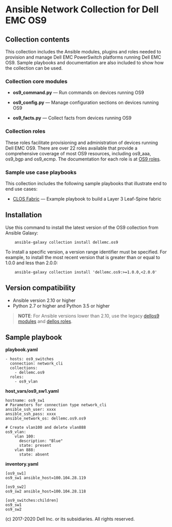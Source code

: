 # Ansible Network Collection for Dell EMC OS9

## Collection contents

This collection includes the Ansible modules, plugins and roles needed to provision and manage Dell EMC PowerSwitch platforms running Dell EMC OS9. Sample playbooks and documentation are also included to show how the collection can be used.

### Collection core modules

- **os9_command.py** — Run commands on devices running OS9

- **os9_config.py** — Manage configuration sections on devices running OS9
  
- **os9_facts.py** — Collect facts from devices running OS9

### Collection roles

These roles facilitate provisioning and administration of devices running Dell EMC OS9. There are over 22 roles available that provide a comprehensive coverage of most OS9 resources, including os9_aaa, os9_bgp and os9_ecmp. The documentation for each role is at [OS9 roles](https://github.com/ansible-collections/dellemc.os9/blob/master/docs/roles.rst).

### Sample use case playbooks

This collection includes the following sample playbooks that illustrate end to end use cases:

- [CLOS Fabric](https://github.com/ansible-collections/dellemc.os9/blob/master/playbooks/clos_fabric_ebgp/README.md) — Example playbook to build a Layer 3 Leaf-Spine fabric

## Installation

Use this command to install the latest version of the OS9 collection from Ansible Galaxy:

```
    ansible-galaxy collection install dellemc.os9

```

To install a specific version, a version range identifier must be specified. For example, to install the most recent version that is greater than or equal to 1.0.0 and less than 2.0.0:

```
    ansible-galaxy collection install 'dellemc.os9:>=1.0.0,<2.0.0'

```

## Version compatibility

* Ansible version 2.10 or higher
* Python 2.7 or higher and Python 3.5 or higher

> **NOTE**: For Ansible versions lower than 2.10, use the legacy [dellos9 modules](https://ansible-dellos-docs.readthedocs.io/en/latest/modules.html#os9-modules) and [dellos roles](https://ansible-dellos-docs.readthedocs.io/en/latest/roles.html).
       

## Sample playbook

**playbook.yaml**

```
- hosts: os9_switches
  connection: network_cli
  collections:
    - dellemc.os9
  roles:
    - os9_vlan
```

**host_vars/os9_sw1.yaml**

```
hostname: os9_sw1
# Parameters for connection type network_cli
ansible_ssh_user: xxxx
ansible_ssh_pass: xxxx
ansible_network_os: dellemc.os9.os9

# Create vlan100 and delete vlan888
os9_vlan:
    vlan 100:
      description: "Blue"
      state: present
    vlan 888:
      state: absent

```

**inventory.yaml**

```
[os9_sw1]
os9_sw1 ansible_host=100.104.28.119

[os9_sw2]
os9_sw2 ansible_host=100.104.28.118
    
[os9_switches:children]
os9_sw1
os9_sw2

```

(c) 2017-2020 Dell Inc. or its subsidiaries. All rights reserved.
